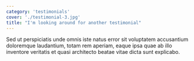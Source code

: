 ```yaml
---
category: 'testimonials'
cover: './testimonial-3.jpg'
title: "I'm looking around for another testimonial"
---
```


Sed ut perspiciatis unde omnis iste natus error sit voluptatem accusantium doloremque laudantium, totam rem aperiam, eaque ipsa quae ab illo inventore veritatis et quasi architecto beatae vitae dicta sunt explicabo.
